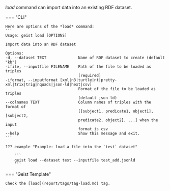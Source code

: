 *load* command can import data into an existing RDF dataset.

=== "CLI"

    Here are options of the *load* command:
    ```
    Usage: geist load [OPTIONS]

    Import data into an RDF dataset

    Options:
    -d, --dataset TEXT              Name of RDF dataset to create (default "kb")
    -ifile, --inputfile FILENAME    Path of the file to be loaded as triples
                                    [required]
    -iformat, --inputformat [xml|n3|turtle|nt|pretty-xml|trix|trig|nquads|json-ld|hext|csv]
                                    Format of the file to be loaded as triples
                                    (default json-ld)
    --colnames TEXT                 Column names of triples with the format of
                                    [[subject1, predicate1, object1], [subject2,
                                    predicate2, object2], ...] when the input
                                    format is csv
    --help                          Show this message and exit.
    ```

    ??? example "Example: load a file into the `test` dataset"

        ```
        geist load --dataset test --inputfile test_add.jsonld
        ```

=== "Geist Template"

    Check the [load](report/tags/tag-load.md) tag.
